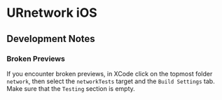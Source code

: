 # URnetwork iOS

## Development Notes

### Broken Previews

If you encounter broken previews, in XCode click on the topmost folder `network`, then select the `networkTests` target and the `Build Settings` tab. Make sure that the `Testing` section is empty.
